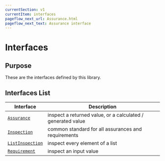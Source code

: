 ```yaml
---
currentSection: v1
currentItem: interfaces
pageflow_next_url: Assurance.html
pageflow_next_text: Assurance interface
---
```


# Interfaces

## Purpose

These are the interfaces defined by this library.

## Interfaces List

Interface | Description
----------|------------
[`Assurance`](Assurance.html) | inspect a returned value, or a calculated / generated value
[`Inspection`](Inspection.html) | common standard for all assurances and requirements
[`ListInspection`](ListInspection.html) | inspect every element of a list
[`Requirement`](Requirement.html) | inspect an input value
